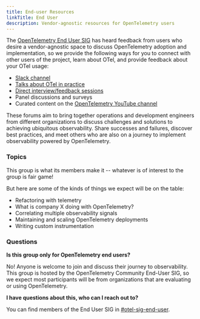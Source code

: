 ```yaml
---
title: End-user Resources
linkTitle: End User
description: Vendor-agnostic resources for OpenTelemetry users
---
```


The [OpenTelemetry End User SIG]() has heard feedback from users who desire a
vendor-agnostic space to discuss OpenTelemetry adoption and implementation, so
we provide the following ways for you to connect with other users of the
project, learn about OTel, and provide feedback about your OTel usage:

- [Slack channel](slack-channel/)
- [Talks about OTel in practice](otel-in-practice/)
- [Direct interview/feedback sessions](interviews-feedback/)
- Panel discussions and surveys
- Curated content on the
  [OpenTelemetry YouTube channel](https://www.youtube.com/@otel-official)

These forums aim to bring together operations and development engineers from
different organizations to discuss challenges and solutions to achieving
ubiquitous observability. Share successes and failures, discover best practices,
and meet others who are also on a journey to implement observability powered by
OpenTelemetry.

### Topics

This group is what its members make it -- whatever is of interest to the group
is fair game!

But here are some of the kinds of things we expect will be on the table:

- Refactoring with telemetry
- What is company X doing with OpenTelemetry?
- Correlating multiple observability signals
- Maintaining and scaling OpenTelemetry deployments
- Writing custom instrumentation

### Questions

**Is this group only for OpenTelemetry end users?**

No! Anyone is welcome to join and discuss their journey to observability. This
group is hosted by the OpenTelemetry Community End-User SIG, so we expect most
participants will be from organizations that are evaluating or using
OpenTelemetry.

**I have questions about this, who can I reach out to?**

You can find members of the End User SIG in
[#otel-sig-end-user](https://cloud-native.slack.com/archives/C01RT3MSWGZ).

[opentelemetry end user sig]:
  https://github.com/open-telemetry/community/tree/main/working-groups/end-user
